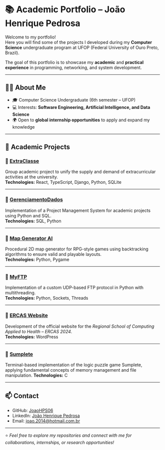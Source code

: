 # 📚 Academic Portfolio – João Henrique Pedrosa  

Welcome to my portfolio!  
Here you will find some of the projects I developed during my **Computer Science** undergraduate program at UFOP (Federal University of Ouro Preto, Brazil).  

The goal of this portfolio is to showcase my **academic** and **practical experience** in programming, networking, and system development.  

---

## 👨‍💻 About Me  
- 🎓 Computer Science Undergraduate (6th semester – UFOP)  
- 💻 Interests: **Software Engineering, Artificial Intelligence, and Data Science**  
- 🌍 Open to **global internship opportunities** to apply and expand my knowledge  

---

## 📂 Academic Projects  

### 🔹 [ExtraClasse](./ExtraClasse)  
Group academic project to unify the supply and demand of extracurricular activities at the university.  
**Technologies:** React, TypeScript, Django, Python, SQLite  

---

### 🔹 [GerenciamentoDados](./GerenciamentoDados)  
Implementation of a Project Management System for academic projects using Python and SQL.  
**Technologies:** SQL, Python  

---

### 🔹 [Map Generator AI](./MapGeneratorIA)  
Procedural 2D map generator for RPG-style games using backtracking algorithms to ensure valid and playable layouts.  
**Technologies:** Python, Pygame  

---

### 🔹 [MyFTP](./MyFTP)  
Implementation of a custom UDP-based FTP protocol in Python with multithreading.  
**Technologies:** Python, Sockets, Threads  

---

### 🔹 [ERCAS Website](./SiteErcas)  
Development of the official website for the *Regional School of Computing Applied to Health – ERCAS 2024*.  
**Technologies:** WordPress  

---

### 🔹 [Sumplete](./Sumplete)  
Terminal-based implementation of the logic puzzle game Sumplete, applying fundamental concepts of memory management and file manipulation.
**Technologies:** C  

---

## 📫 Contact  
- GitHub: [JoaoHPS06](https://github.com/JoaoHPS06)  
- LinkedIn: [João Henrique Pedrosa](https://www.linkedin.com/in/jo%C3%A3o-henrique-pedrosa-487263296/)  
- Email: joao.2014@hotmail.com.br  

---

⭐ *Feel free to explore my repositories and connect with me for collaborations, internships, or research opportunities!*  

